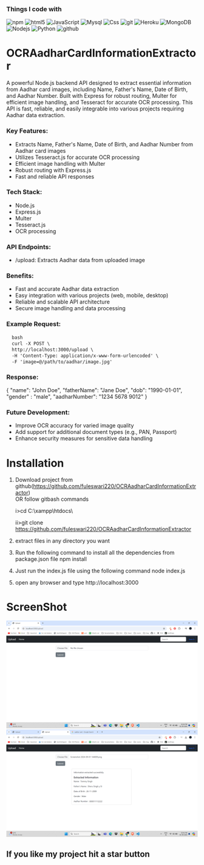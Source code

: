 

<h3>Things I code with</h3>
<p>
  <img alt="npm" src="https://img.shields.io/badge/-NPM-CB3837?style=flat-square&logo=npm&logoColor=white" />
  <img alt="html5" src="https://img.shields.io/badge/-HTML5-E34F26?style=flat-square&logo=html5&logoColor=white" />
  <img alt="JavaScript" src="https://img.shields.io/badge/JavaScript-323330?style=flat-square&logo=javascript&logoColor=F7DF1E" />
  <img alt="Mysql" src="https://img.shields.io/badge/MySQL-00000F?style=flat-square&logo=mysql&logoColor=white" />
  <img alt="Css" src="https://img.shields.io/badge/CSS-239120?&style=flat-square&logo=css3&logoColor=white" />
  <img alt="git" src="https://img.shields.io/badge/-Git-F05032?style=flat-square&logo=git&logoColor=white" />
  <img alt="Heroku" src="https://img.shields.io/badge/-Heroku-430098?style=flat-square&logo=heroku&logoColor=white" />
  <img alt="MongoDB" src="https://img.shields.io/badge/-MongoDB-13aa52?style=flat-square&logo=mongodb&logoColor=white" />
  <img alt="Nodejs" src="https://img.shields.io/badge/-Nodejs-43853d?style=flat-square&logo=Node.js&logoColor=white" />
  <img alt="Python" src="https://img.shields.io/badge/Python-3.9-3776AB.svg?style=flat&logo=python&logoColor=white" />
  <img alt="github" src="https://img.shields.io/badge/GitHub-181717.svg?style=flat&logo=github" />
  
</p>


# OCRAadharCardInformationExtractor
A powerful Node.js backend API designed to extract essential information from Aadhar card images, including Name, Father's Name, Date of Birth, and Aadhar Number. Built with Express for robust routing, Multer for efficient image handling, and Tesseract for accurate OCR processing. This API is fast, reliable, and easily integrable into various projects requiring Aadhar data extraction.

<h3> Key Features:</h3>

- Extracts Name, Father's Name, Date of Birth, and Aadhar Number from Aadhar card images
- Utilizes Tesseract.js for accurate OCR processing
- Efficient image handling with Multer
- Robust routing with Express.js
- Fast and reliable API responses


<h3> Tech Stack:</h3>

- Node.js
- Express.js
- Multer
- Tesseract.js
- OCR processing


<h3> API Endpoints:</h3>

- /upload: Extracts Aadhar data from uploaded image


<h3> Benefits:</h3>

- Fast and accurate Aadhar data extraction
- Easy integration with various projects (web, mobile, desktop)
- Reliable and scalable API architecture
- Secure image handling and data processing



<h3> Example Request:</h3>

      bash
      curl -X POST \
      http://localhost:3000/upload \
      -H 'Content-Type: application/x-www-form-urlencoded' \
      -F 'image=@/path/to/aadhar/image.jpg'



<h3> Response:</h3>

{
  "name": "John Doe",
  "fatherName": "Jane Doe",
  "dob": "1990-01-01",
  "gender" : "male",
  "aadharNumber": "1234 5678 9012"
}



<h3> Future Development:</h3>

- Improve OCR accuracy for varied image quality
- Add support for additional document types (e.g., PAN, Passport)
- Enhance security measures for sensitive data handling



# Installation


1. Download project from github(https://github.com/fuleswari220/OCRAadharCardInformationExtractor)  
    OR follow gitbash commands
    
    i>cd C:\\xampp\htdocs\
    
    ii>git clone https://github.com/fuleswari220/OCRAadharCardInformationExtractor
    
2. extract files in any directory you want

3. Run the following command to install all the dependencies from package.json file
      npm install

4. Just run the index.js file using the following command
      node index.js

5. open any browser and type http://localhost:3000




# ScreenShot
![Image of adduser](https://github.com/gourharikundu/OCRAadharCardInformationExtractor/blob/main/ScreenShot/1.png)  
![Image of adduser](https://github.com/gourharikundu/OCRAadharCardInformationExtractor/blob/main/ScreenShot/2.png)  





##  If you like my project hit a star button
